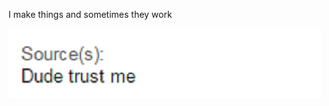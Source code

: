 I make things and sometimes they work

![trustme](https://raw.githubusercontent.com/ExtraConcentratedJuice/ExtraConcentratedJuice/master/1563442822555.png)

